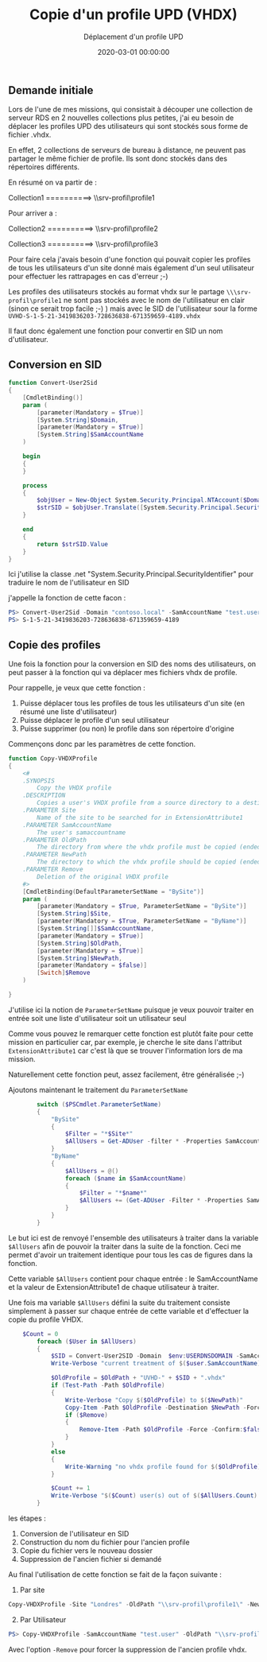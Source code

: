 ﻿---
date: 2020-03-01 00:00:00
layout: post
Author: LaurentLienhard
title: Copie d'un profile UPD (VHDX)
subtitle: Déplacement d'un profile UPD
tags:
  - Powershell
  - RDS
  - Fichier]
categories: Blog
paginate: true
---

## Demande initiale

Lors de l'une de mes missions, qui consistait à découper une collection de serveur RDS en 2 nouvelles collections plus petites, j'ai eu besoin de déplacer les profiles UPD des utilisateurs qui sont stockés sous forme de fichier .vhdx.

En effet, 2 collections de serveurs de bureau à distance, ne peuvent pas partager le même fichier de profile.
Ils sont donc stockés dans des répertoires différents.

En résumé on va partir de :

Collection1 ==========> \\\srv-profil\profile1

Pour arriver a :

Collection2 ==========> \\\srv-profil\profile2

Collection3 ==========> \\\srv-profil\profile3

Pour faire cela j'avais besoin d'une fonction qui pouvait copier les profiles de tous les utilisateurs d'un site donné mais également d'un seul utilisateur pour effectuer les rattrapages en cas d'erreur ;-)

Les profiles des utilisateurs stockés au format vhdx sur le partage ```\\\srv-profil\profile1``` ne sont pas stockés avec le nom de l'utilisateur en clair (sinon ce serait trop facile ;-) ) mais avec le SID de l'utilisateur sour la forme ```UVHD-S-1-5-21-3419836203-728636838-671359659-4189.vhdx```

Il faut donc également une fonction pour convertir en SID un nom d'utilisateur.

## Conversion en SID

```powershell
function Convert-User2Sid
{
    [CmdletBinding()]
    param (
        [parameter(Mandatory = $True)]
        [System.String]$Domain,
        [parameter(Mandatory = $True)]
        [System.String]$SamAccountName
    )

    begin
    {
    }

    process
    {
        $objUser = New-Object System.Security.Principal.NTAccount($Domain, $SamAccountName)
        $strSID = $objUser.Translate([System.Security.Principal.SecurityIdentifier])
    }

    end
    {
        return $strSID.Value
    }
}
```



Ici j'utilise la classe .net "System.Security.Principal.SecurityIdentifier" pour traduire le nom de l'utilisateur en SID

j'appelle la fonction de cette facon :

```powershell
PS> Convert-User2Sid -Domain "contoso.local" -SamAccountName "test.user"
PS> S-1-5-21-3419836203-728636838-671359659-4189
```

## Copie des profiles

Une fois la fonction pour la conversion en SID des noms des utilisateurs, on peut passer à la fonction qui va déplacer mes fichiers vhdx de profile.

Pour rappelle, je veux que cette fonction :

1. Puisse déplacer tous les profiles de tous les utilisateurs d'un site (en résumé une liste d'utilisateur)
2. Puisse déplacer le profile d'un seul utilisateur
3. Puisse supprimer (ou non) le profile dans son répertoire d'origine

Commençons donc par les paramètres de cette fonction.

```powershell
function Copy-VHDXProfile
{
    <#
    .SYNOPSIS
        Copy the VHDX profile
    .DESCRIPTION
        Copies a user's VHDX profile from a source directory to a destination directory
    .PARAMETER Site
        Name of the site to be searched for in ExtensionAttribute1
    .PARAMETER SamAccountName
        The user's samaccountname
    .PARAMETER OldPath
        The directory from where the vhdx profile must be copied (ended with \)
    .PARAMETER NewPath
        The directory to which the vhdx profile should be copied (ended with \)
    .PARAMETER Remove
        Deletion of the original VHDX profile
    #>
    [CmdletBinding(DefaultParameterSetName = "BySite")]
    param (
        [parameter(Mandatory = $True, ParameterSetName = "BySite")]
        [System.String]$Site,
        [parameter(Mandatory = $True, ParameterSetName = "ByName")]
        [System.String[]]$SamAccountName,
        [parameter(Mandatory = $True)]
        [System.String]$OldPath,
        [parameter(Mandatory = $True)]
        [System.String]$NewPath,
        [parameter(Mandatory = $false)]
        [Switch]$Remove
    )

}
```

J'utilise ici la notion de ```ParameterSetName``` puisque je veux pouvoir traiter en entrée soit une liste d'utilisateur soit un utilisateur seul

Comme vous pouvez le remarquer cette fonction est plutôt faite pour cette mission en particulier car, par exemple, je cherche le site dans l'attribut ```ExtensionAttribute1``` car c'est là que se trouver l'information lors de ma mission.

Naturellement cette fonction peut, assez facilement, être généralisée ;-)

Ajoutons maintenant le traitement du ```ParameterSetName```

```powershell
        switch ($PSCmdlet.ParameterSetName)
        {
            "BySite"
            {
                $Filter = "*$Site*"
                $AllUsers = Get-ADUser -filter * -Properties SamAccountName, ExtensionAttribute1 | Select-Object SamAccountName, ExtensionAttribute1 | Where-Object { $_.extensionAttribute1 -like $Filter }
            }
            "ByName"
            {
                $AllUsers = @()
                foreach ($name in $SamAccountName)
                {
                    $Filter = "*$name*"
                    $AllUsers += (Get-ADUser -Filter * -Properties SamAccountName, ExtensionAttribute1 | Select-Object SamAccountName, ExtensionAttribute1 | where-object { $_.SamAccountName -like $Filter })
                }
            }
        }
```

Le but ici est de renvoyé l'ensemble des utilisateurs à traiter dans la variable ```$AllUsers``` afin de pouvoir la traiter dans la suite de la fonction. Ceci me permet d'avoir un traitement identique pour tous les cas de figures dans la fonction.

Cette variable ```$AllUsers``` contient pour chaque entrée : le SamAccountName et la valeur de ExtensionAttribute1 de chaque utilisateur à traiter.

Une fois ma variable ```$AllUsers``` défini la suite du traitement consiste simplement à passer sur chaque entrée de cette variable et d'effectuer la copie du profile VHDX.

```powershell
    $Count = 0
        foreach ($User in $AllUsers)
        {
            $SID = Convert-User2SID -Domain  $env:USERDNSDOMAIN -SamAccountName $user.SamAccountName
            Write-Verbose "current treatment of $($user.SamAccountName) with SID $($SID)"

            $OldProfile = $OldPath + "UVHD-" + $SID + ".vhdx"
            if (Test-Path -Path $OldProfile)
            {
                Write-Verbose "Copy $($OldProfile) to $($NewPath)"
                Copy-Item -Path $OldProfile -Destination $NewPath -Force -Confirm:$false
                if ($Remove)
                {
                    Remove-Item -Path $OldProfile -Force -Confirm:$false
                }
            }
            else
            {
                Write-Warning "no vhdx profile found for $($OldProfile) "
            }

            $Count += 1
            Write-Verbose "$($Count) user(s) out of $($AllUsers.Count) treated "
        }
```

les étapes :

1. Conversion de l'utilisateur en SID
2. Construction du nom du fichier pour l'ancien profile
3. Copie du fichier vers le nouveau dossier
4. Suppression de l'ancien fichier si demandé

Au final l'utilisation de cette fonction se fait de la façon suivante :
1. Par site
```powershell
Copy-VHDXProfile -Site "Londres" -OldPath "\\srv-profil\profile1\" -NewPath "\\srv-profil\profile2" -verbose
```
2. Par Utilisateur
```powershell
PS> Copy-VHDXProfile -SamAccountName "test.user" -OldPath "\\srv-profil\profile1\" -NewPath "\\srv-profil\profile2" -verbose
```

Avec l'option ```-Remove``` pour forcer la suppression de l'ancien profile vhdx.
